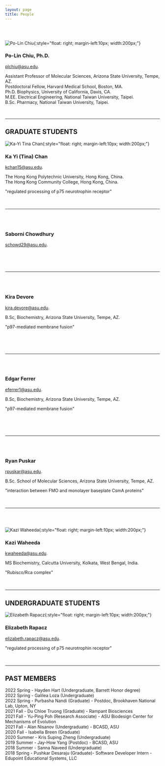 ```yaml
---
layout: page
title: People
---
```


<br><br>

![Po-Lin Chiu](images/square-plc.png){:style="float: right; margin-left:10px; width:200px;"}

### Po-Lin Chiu, Ph.D.

[plchiu@asu.edu](mailto:plchiu@asu.edu).

Assistant Professor of Molecular Sciences, Arizona State University, Tempe, AZ.<br>
Postdoctoral Fellow, Harvard Medical School, Boston, MA.<br>
Ph.D. Biophysics, University of California, Davis, CA.<br>
M.EE. Electrical Engineering, National Taiwan University, Taipei.<br>
B.Sc. Pharmacy, National Taiwan University, Taipei.<br>

<br>

--------------------------------------------------------------------------------
## GRADUATE STUDENTS

![Ka-Yi Tina Chan](images/tina.jpg){:style="float: right; margin-left:10px; width:200px;"}

### Ka Yi (Tina) Chan

[kchan15@asu.edu](mailto:kchan15@asu.edu).

The Hong Kong Polytechnic University, Hong Kong, China.<br>
The Hong Kong Community College, Hong Kong, China.<br>

"regulated processing of p75 neurotrophin receptor"<br><br><br>

--------------------------------------------------------------------------------

<br><br>

### Saborni Chowdhury

[schowd29@asu.edu](mailto:schowd29@asu.edu).


<br><br><br>

--------------------------------------------------------------------------------

<br><br>

### Kira Devore 

[kira.devore@asu.edu](mailto:kira.devore@asu.edu).

B.Sc, Biochemistry, Arizona State University, Tempe, AZ.<br>

"p97-mediated membrane fusion"

<br><br><br>

--------------------------------------------------------------------------------

<br><br>

### Edgar Ferrer

[eferrer1@asu.edu](mailto:eferrer1@asu.edu).

B.Sc, Biochemistry, Arizona State University, Tempe, AZ. <br>

"p97-mediated membrane fusion"

<br><br><br>

--------------------------------------------------------------------------------

<br><br>

### Ryan Puskar 

[rpuskar@asu.edu](mailto:rpuskar@asu.edu).

B.Sc. School of Molecular Sciences, Arizona State University, Tempe, AZ.<br>

"interaction between FMO and monolayer baseplate CsmA proteins"<br><br><br>

--------------------------------------------------------------------------------

<br><br>

![Kazi Waheeda](images/Kazi.jpg){:style="float: right; margin-left:10px; width:200px;"}

### Kazi Waheeda

[kwaheeda@asu.edu](mailto:kwaheeda@asu.edu).

MS Biochemistry, Calcutta University, Kolkata, West Bengal, India.<br>

"Rubisco/Rca complex"<br><br><br>

--------------------------------------------------------------------------------
## UNDERGRADUATE STUDENTS

![Elizabeth Rapacz](images/Elizabeth.jpg){:style="float: right; margin-left:10px; width:200px;"}

### Elizabeth Rapacz

[elizabeth.rapacz@asu.edu](mailto:elizabeth.rapacz@asu.edu).


"regulated processing of p75 neurotrophin receptor"<br><br><br>

--------------------------------------------------------------------------------

## PAST MEMBERS

2022 Spring - Hayden Hart (Undergraduate, Barrett Honor degree)<br>
2022 Spring - Galilea Loza (Undergraduate)<br>
2022 Spring - Purbasha Nandi (Graduate) - Postdoc, Brookhaven National Lab, Upton, NY<br>
2021 Fall   - Du Chloe Truong (Graduate) - Rampant Biosciences<br>
2021 Fall   - Yu-Ping Poh (Research Associate) - ASU Biodesign Center for Mechanisms of Evolution <br>
2021 Fall   - Alan Nisanov (Undergraduate) - BCASD, ASU<br>
2020 Fall   - Isabella Breen (Graduate)<br>
2020 Summer - Kris Suping Zheng (Undergraduate)<br>
2019 Summer - Jay-How Yang (Postdoc) - BCASD, ASU<br>
2018 Summer - Sanna Naveed (Undergraduate)<br>
2018 Spring - Pushkar Desaraju (Graduate)- Software Developer Intern - Edupoint Educational Systems, LLC<br>

<!--- ![Du Chloe Truong](images/img_1486_sq.png){:style="float: right; margin-left:10px; width:200px;"} -->
